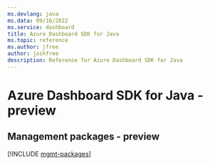 ```yaml
---
ms.devlang: java
ms.data: 09/16/2022
ms.service: dashboard
title: Azure Dashboard SDK for Java
ms.topic: reference
ms.author: jfree
author: joshfree
description: Reference for Azure Dashboard SDK for Java
---
```

# Azure Dashboard SDK for Java - preview

## Management packages - preview
[!INCLUDE [mgmt-packages](dashboard-mgmt-index.md)]